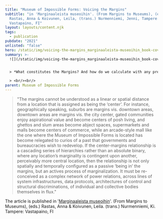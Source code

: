 ```yaml
---
title: "Museum of Impossible Forms: Voicing the Margins"
subtitle: "in 'Marginaaleista museoihin'. (From Margins to Museums), (eds.)
  Rastas, Anna & Koivunen, Leila, (trans.) Nurmenniemi, Jenni, Tampere:
  Vastapaino, FI"
layout: layouts/content.njk
tags:
  - publication
pubdate: "2021"
unlisted: "false"
hero: /static/img/voicing-the-margins_marginaaleista-museoihin_book-cover.jpg
summary: >-
  ![](/static/img/voicing-the-margins_marginaaleista-museoihin_book-cover.jpg)


  > *What constitutes the Margins? And how do we calculate with any precise method the marginality of any lived experience?*

  > <br/><br/>
parent: Museum of Impossible Forms
---
```

> "The margins cannot be understood as a linear or spatial distance from a location that is assigned as being the ‘center’. For instance, geographically speaking, suburbs are margins vis. downtown areas, downtown areas are margins vis. the city center, gated communities enjoy aspirational value and become centers of posh living, and ghettos and slum areas become abject spaces, supermarkets and malls become centers of commerce, while an arcade-style mall like the one where the Museum of Impossible Forms is located has become relegated to curios of a past that governments and bureaucracies wish to redevelop. If the center-margins relationship is a cascading series of hierarchies rather than an absolute binary, where any location’s marginality is contingent upon another, perceivably more central location, then the relationship is not only spatially and temporally configured as a passive ‘being in’ the margins, but an actives process of marginalization. It must be re-conceived as a complex network of power relations, across lines of system infrastructures, data protocols, architectures of control and structural discriminations, of individual and collective bodies themselves in flux."

The article is published in '[Marginaaleista museoihin](https://vastapaino.fi/sivu/tuote/marginaaleista-museoihin/3868890)'. (From Margins to Museums), (eds.) Rastas, Anna & Koivunen, Leila. (trans.) Nurmenniemi, Ki. Tampere: Vastapaino, FI
